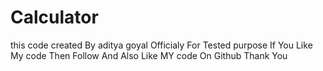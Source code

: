 # Calculator
this code created By aditya goyal Officialy For Tested purpose If You Like My code Then Follow And Also Like MY code On Github Thank You
